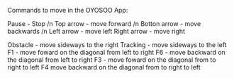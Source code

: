 



Commands to move in the OYOSOO App: 

Pause - Stop /n
Top arrow - move forward /n 
Botton arrow - move backwards /n
Left arrow - move left 
Right arrow - move right 


Obstacle - move sideways to the right 
Tracking -  move sideways to the left
F1 - move foward on the diagonal from left to right 
F6 - move backward on the diagonal from left to right 
F3 - move foward on the diagonal from to right to left 
F4 move backward on the diagonal from to right to left 
